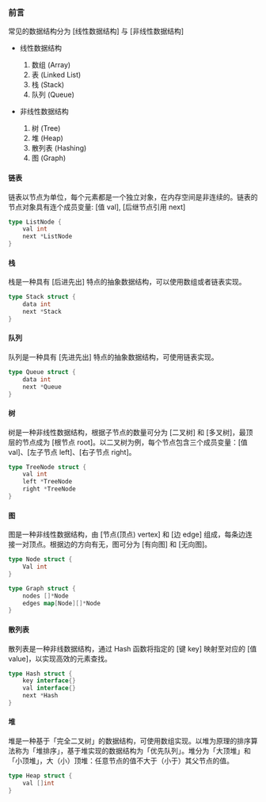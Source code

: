 ### 前言

常见的数据结构分为 [线性数据结构] 与 [非线性数据结构]

- 线性数据结构
    1. 数组 (Array)
    2. 表 (Linked List)
    3. 栈 (Stack)
    4. 队列 (Queue)

- 非线性数据结构
    1. 树 (Tree)
    2. 堆 (Heap)
    3. 散列表 (Hashing)
    4. 图 (Graph)

#### 链表

链表以节点为单位，每个元素都是一个独立对象，在内存空间是非连续的。链表的节点对象具有连个成员变量: [值 val], [后继节点引用 next]

```go
type ListNode {
    val int
    next *ListNode
}
```

#### 栈

栈是一种具有 [后进先出] 特点的抽象数据结构，可以使用数组或者链表实现。

```go
type Stack struct {
    data int
    next *Stack
}
```

#### 队列

队列是一种具有 [先进先出] 特点的抽象数据结构，可使用链表实现。

```go
type Queue struct {
    data int
    next *Queue
}
```

#### 树

树是一种非线性数据结构，根据子节点的数量可分为 [二叉树] 和 [多叉树]，最顶层的节点成为 [根节点 root]。以二叉树为例，每个节点包含三个成员变量：[值 val]、[左子节点 left]、[右子节点 right]。

```go
type TreeNode struct {
    val int
    left *TreeNode
    right *TreeNode
}
```

#### 图

图是一种非线性数据结构，由 [节点(顶点) vertex] 和 [边 edge] 组成，每条边连接一对顶点。根据边的方向有无，图可分为 [有向图] 和 [无向图]。

```go
type Node struct {
    Val int
}

type Graph struct {
    nodes []*Node
    edges map[Node][]*Node
}
```

#### 散列表

散列表是一种非线数据结构，通过 Hash 函数将指定的 [键 key] 映射至对应的 [值 value]，以实现高效的元素查找。

```go
type Hash struct {
    key interface{}
    val interface{}
    next *Hash
}
```

#### 堆

堆是一种基于「完全二叉树」的数据结构，可使用数组实现。以堆为原理的排序算法称为「堆排序」，基于堆实现的数据结构为「优先队列」。堆分为「大顶堆」和「小顶堆」，大（小）顶堆：任意节点的值不大于（小于）其父节点的值。

```go
type Heap struct {
    val []int
}
```
